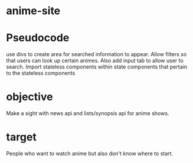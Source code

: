 # anime-site


# Pseudocode
use divs to create area for searched information to appear. Allow filters so that users can look up certain animes. Also add input tab to allow user to search. Import stateless components within state components that pertain to the stateless components


# objective 
Make a sight with news api and lists/synopsis api for anime shows.

# target
People who want to watch anime but also don't know where to start.



